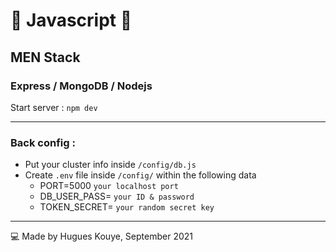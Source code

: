 # 🚀 Javascript  🚀
## MEN Stack
###  Express / MongoDB / Nodejs

Start server : `npm dev`
_____________________________

### Back config :

* Put your cluster info inside `/config/db.js`
* Create `.env` file inside `/config/` within the following data
  - PORT=5000 `your localhost port`
  - DB_USER_PASS= `your ID & password`
  - TOKEN_SECRET= `your random secret key`
  
_________________________
  

  
💻 Made by Hugues Kouye, September 2021 
